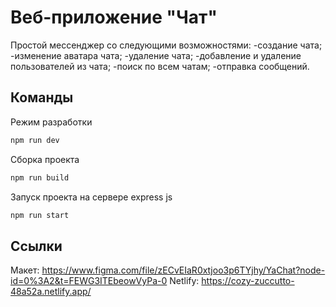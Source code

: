 # Веб-приложение "Чат"

Простой мессенджер со следующими возможностями:
-создание чата;
-изменение аватара чата;
-удаление чата;
-добавление и удаление пользователей из чата;
-поиск по всем чатам;
-отправка сообщений.

## Команды

Режим разработки
```sh
npm run dev
```

Сборка проекта
```sh
npm run build
```

Запуск проекта на сервере express js
```sh
npm run start
```
## Ссылки

Макет: https://www.figma.com/file/zECvEIaR0xtjoo3p6TYjhy/YaChat?node-id=0%3A2&t=FEWG3ITEbeowVyPa-0
Netlify: https://cozy-zuccutto-48a52a.netlify.app/

